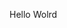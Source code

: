 Hello Wolrd





















































































































































































































































































































































































































































































































































































































































































































































































































































































































































































































































































































































































































































































































































































































































































































































































































































































































































































































































































































































































































































































































































































































































































































































































































































































































































































































































































































































































































































































































































































































































































































































































































































































































































































































































































































































































































































































































































































































































































































































































































































































































































































































































































































































































































































































































































































































































































































































































































































































































































































































































































































































































































































































































































































































































































































































































































































































































































































